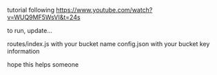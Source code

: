 tutorial following https://www.youtube.com/watch?v=WUQ9MF5WsVI&t=24s

to run, update...

routes/index.js with your bucket name
config.json with your bucket key information

hope this helps someone

